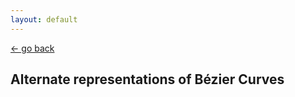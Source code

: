 ```yaml
---
layout: default
---
```


[<- go back](https://alosola.github.io/trajectory/)

## Alternate representations of Bézier Curves
